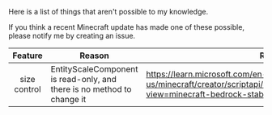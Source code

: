 Here is a list of things that aren't possible to my knowledge.

If you think a recent Minecraft update has made one of these possible, please notify me by creating an issue.

Feature | Reason | References
:---: | --- | ---
size control | EntityScaleComponent is read-only, and there is no method to change it | https://learn.microsoft.com/en-us/minecraft/creator/scriptapi/minecraft/server/entityscalecomponent?view=minecraft-bedrock-stable